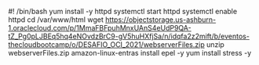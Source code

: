 #! /bin/bash
yum install -y httpd
systemctl start httpd
systemctl enable httpd
cd /var/www/html
wget https://objectstorage.us-ashburn-1.oraclecloud.com/p/1MmaFBFpuhMnxUAnS4eUdP9QA-tZ_Pg0pLJBEq5hq4eNOvdzBrC9-gV5huHXfjSa/n/idqfa2z2mift/b/eventos-thecloudbootcamp/o/DESAFIO_OCI_2021/webserverFiles.zip
unzip webserverFiles.zip
amazon-linux-entras install epel -y
yum install stress -y
